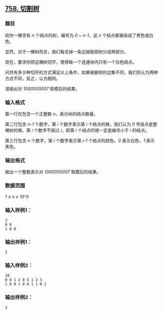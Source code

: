 ## [758. 切割树](https://www.acwing.com/problem/content/760/)

### 题目

给你一棵含有 *n* 个结点的树，编号为 *0 ~ n-1*，这 *n* 个结点都被染成了黑色或白色。

显然，对于一棵树而言，我们每去掉一条边就能把树分成两部分。

现在，要求你把这棵树切开，使得每一个连通块内只有一个白色结点。

问共有多少种切开的方式满足以上条件，如果被删除的边集不同，我们则认为两种方式不同，反之，认为相同。

请输出对 *1000000007* 取模后的结果。

### 输入格式

第一行仅包含一个正整数 *n*，表示树的结点数量。

第二行包含 *n-1* 个数字，第 *i* 个数字表示第 *i* 个结点的根，我们认为 *0* 号结点是整棵树的根，第 *i* 个数字不超过 *i*，即第 *i* 个结点的根一定是编号小于 *i* 的结点。

第三行包含 *n* 个数字，第 *i* 个数字表示第 *i-1* 个结点的颜色，*0* 表示白色，*1* 表示黑色。

### 输出格式

输出一个整数表示对 *1000000007* 取模后的结果。

### 数据范围

*1 ≤ n ≤ 10^5*

### 输入样例1：

```
3
0 0
1 0 0
```

### 输出样例1：

```
2
```

### 输入样例2：

```
10
0 0 1 2 0 5 1 2 3
1 0 0 1 0 0 1 1 0 1
```

### 输出样例2：

```
3
```
